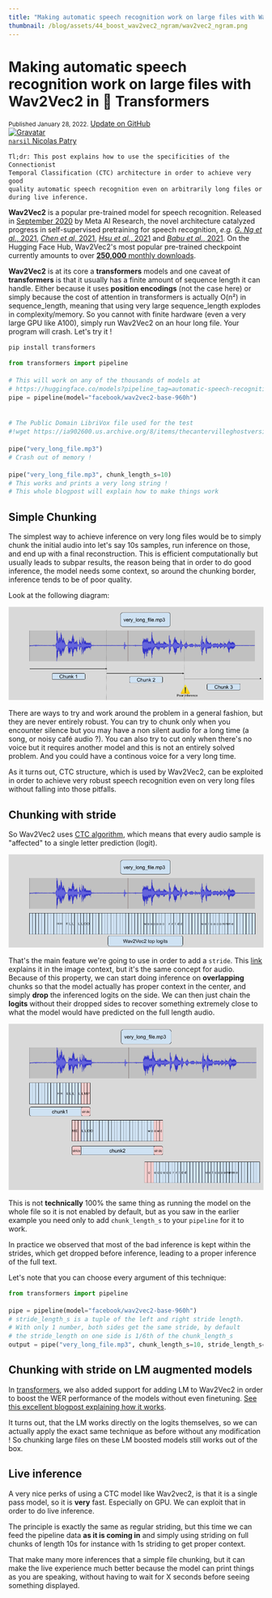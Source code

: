 ```yaml
---
title: "Making automatic speech recognition work on large files with Wav2Vec2 in 🤗 Transformers"
thumbnail: /blog/assets/44_boost_wav2vec2_ngram/wav2vec2_ngram.png
---
```


<h1>
    Making automatic speech recognition work on large files with Wav2Vec2 in 🤗 Transformers
</h1>

<div class="blog-metadata">
    <small>Published January 28, 2022.</small>
    <a target="_blank" class="btn no-underline text-sm mb-5 font-sans" href="https://github.com/huggingface/blog/blob/master/asr-chunking.md">
        Update on GitHub
    </a>
</div>

<div class="author-card">
    <a href="/Narsil">
        <img class="avatar avatar-user" src="https://aeiljuispo.cloudimg.io/v7/https://s3.amazonaws.com/moonup/production/uploads/1608285816082-5e2967b819407e3277369b95.png?w=200&h=200&f=face" title="Gravatar">
        <div class="bfc">
            <code>narsil</code>
            <span class="fullname">Nicolas Patry</span>
        </div>
    </a>
</div>

```
Tl;dr: This post explains how to use the specificities of the Connectionist
Temporal Classification (CTC) architecture in order to achieve very good
quality automatic speech recognition even on arbitrarily long files or 
during live inference.
```


**Wav2Vec2** is a popular pre-trained model for speech recognition.
Released in [September 2020](https://ai.facebook.com/blog/wav2vec-20-learning-the-structure-of-speech-from-raw-audio/)
by Meta AI Research, the novel architecture catalyzed progress in
self-supervised pretraining for speech recognition, *e.g.* [*G. Ng et
al.*, 2021](https://arxiv.org/pdf/2104.03416.pdf), [*Chen et al*,
2021](https://arxiv.org/abs/2110.13900), [*Hsu et al.*,
2021](https://arxiv.org/abs/2106.07447) and [*Babu et al.*,
2021](https://arxiv.org/abs/2111.09296). On the Hugging Face Hub,
Wav2Vec2's most popular pre-trained checkpoint currently amounts to
over [**250,000** monthly
downloads](https://huggingface.co/facebook/wav2vec2-base-960h).

**Wav2Vec2** is at its core a **transformers** models and one caveat
of **transformers** is that it usually has a finite amount of sequence
length it can handle. Either because it uses **position encodings** (not
the case here) or simply because the cost of attention in transformers
is actually O(n²) in sequence_length, meaning that using very large
sequence_length explodes in complexity/memory. So you cannot with finite hardware
(even a very large GPU like A100), simply run Wav2Vec2 on an hour long
file. Your program will crash. Let's try it !

```bash
pip install transformers
```

```python
from transformers import pipeline

# This will work on any of the thousands of models at
# https://huggingface.co/models?pipeline_tag=automatic-speech-recognition&sort=downloads
pipe = pipeline(model="facebook/wav2vec2-base-960h")


# The Public Domain LibriVox file used for the test
#!wget https://ia902600.us.archive.org/8/items/thecantervilleghostversion_2_1501_librivox/thecantervilleghostversion2_01_wilde_128kb.mp3 -o very_long_file.mp3

pipe("very_long_file.mp3")
# Crash out of memory !

pipe("very_long_file.mp3", chunk_length_s=10)
# This works and prints a very long string ! 
# This whole blogpost will explain how to make things work
``` 


Simple Chunking
---------------

The simplest way to achieve inference on very long files would be to simply chunk
the initial audio into let's say 10s samples, run inference on those, and end up
with a final reconstruction. This is efficient computationally but usually leads
to subpar results, the reason being that in order to do good inference, the model
needs some context, so around the chunking border, inference tends to be of poor
quality.

Look at the following diagram:

![Simple chunking](./assets/49_asr_chunking/chunk.png)

There are ways to try and work around the problem in a general fashion, but
they are never entirely robust. You can try to chunk only when you encounter
silence but you may have a non silent audio for a long time (a song, or noisy
café audio ?). You can also try to cut only when there's no voice but it requires
another model and this is not an entirely solved problem. And you could have
a continous voice for a very long time.

As it turns out, CTC structure, which is used by Wav2Vec2,  can be exploited
in order to achieve very robust speech recognition even on very long files
without falling into those pitfalls.


Chunking with stride
--------------------

So Wav2Vec2 uses [CTC algorithm](https://distill.pub/2017/ctc/), which means that every audio sample is "affected"
to a single letter prediction (logit).

![CTC](./assets/49_asr_chunking/CTC.png)


That's the main feature we're going to use in order to add a `stride`.
This [link](https://www.quora.com/What-does-stride-mean-in-the-context-of-convolutional-neural-networks) explains it 
in the image context, but it's the same concept for audio.
Because of this property, we can start doing inference on **overlapping** chunks
so that the model actually has proper context in the center, and simply **drop**
the inferenced logits on the side. We can then just chain the **logits** without
their dropped sides to recover something extremely close to what the model would have
predicted on the full length audio.

![Striding](./assets/49_asr_chunking/Striding.png)

This is not **technically** 100% the same thing as running the model on the whole
file so it is not enabled by default, but as you saw in the earlier example you
need only to add `chunk_length_s` to your `pipeline` for it to work.

In practice we observed that most of the bad inference is kept within
the strides, which get dropped before inference, leading to a proper
inference of the full text.

Let's note that you can choose every argument of this technique:

```python
from transformers import pipeline

pipe = pipeline(model="facebook/wav2vec2-base-960h")
# stride_length_s is a tuple of the left and right stride length.
# With only 1 number, both sides get the same stride, by default
# the stride_length on one side is 1/6th of the chunk_length_s
output = pipe("very_long_file.mp3", chunk_length_s=10, stride_length_s=(4, 2))
```


Chunking with stride on LM augmented models
-------------------------------------------

In [transformers](https://github.com/huggingface/transformers), we also
added support for adding LM to Wav2Vec2 in order to boost the WER performance
of the models without even finetuning. [See this excellent blogpost explaining
how it works](https://huggingface.co/blog/wav2vec2-with-ngram).


It turns out, that the LM works directly on the logits themselves, so we
can actually apply the exact same technique as before without any modification !
So chunking large files on these LM boosted models still works out of the box.

Live inference
--------------

A very nice perks of using a CTC model like Wav2vec2, is that it is a single
pass model, so it is **very** fast. Especially on GPU. We can exploit that in order
to do live inference.

The principle is exactly the same as regular striding, but this time we can
feed the pipeline data **as it is coming in** and simply using striding on
full chunks of length 10s for instance with 1s striding to get proper context.

That make many more inferences that a simple file chunking, but it can make the 
live experience much better because the model can print things as you are 
speaking, without having to wait for X seconds before seeing something displayed.
